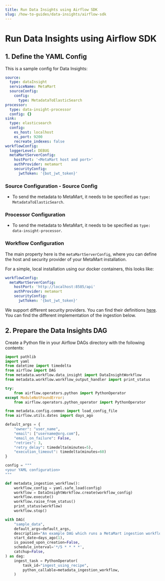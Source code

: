 ```yaml
---
title: Run Data Insights using Airflow SDK
slug: /how-to-guides/data-insights/airflow-sdk
---
```


# Run Data Insights using Airflow SDK

## 1. Define the YAML Config

This is a sample config for Data Insights:

```yaml
source:
  type: dataInsight
  serviceName: MetaMart
  sourceConfig:
    config:
      type: MetadataToElasticSearch
processor:
  type: data-insight-processor
  config: {}
sink:
  type: elasticsearch
  config:
    es_host: localhost
    es_port: 9200
    recreate_indexes: false
workflowConfig:
  loggerLevel: DEBUG
  metaMartServerConfig:
    hostPort: '<MetaMart host and port>'
    authProvider: metamart
    securityConfig:
      jwtToken: '{bot_jwt_token}'
```

### Source Configuration - Source Config

- To send the metadata to MetaMart, it needs to be specified as `type: MetadataToElasticSearch`.

### Processor Configuration

- To send the metadata to MetaMart, it needs to be specified as `type: data-insight-processor`.

### Workflow Configuration

The main property here is the `metaMartServerConfig`, where you can define the host and security provider of your MetaMart installation.

For a simple, local installation using our docker containers, this looks like:

```yaml
workflowConfig:
  metaMartServerConfig:
    hostPort: 'http://localhost:8585/api'
    authProvider: metamart
    securityConfig:
      jwtToken: '{bot_jwt_token}'
```

We support different security providers. You can find their definitions [here](https://github.com/meta-mart/MetaMart/tree/main/metamart-spec/src/main/resources/json/schema/security/client).
You can find the different implementation of the ingestion below.

## 2. Prepare the Data Insights DAG

Create a Python file in your Airflow DAGs directory with the following contents:

```python
import pathlib
import yaml
from datetime import timedelta
from airflow import DAG
from metadata.workflow.data_insight import DataInsightWorkflow
from metadata.workflow.workflow_output_handler import print_status

try:
    from airflow.operators.python import PythonOperator
except ModuleNotFoundError:
    from airflow.operators.python_operator import PythonOperator

from metadata.config.common import load_config_file
from airflow.utils.dates import days_ago

default_args = {
    "owner": "user_name",
    "email": ["username@org.com"],
    "email_on_failure": False,
    "retries": 3,
    "retry_delay": timedelta(minutes=5),
    "execution_timeout": timedelta(minutes=60)
}

config = """
<your YAML configuration>
"""

def metadata_ingestion_workflow():
    workflow_config = yaml.safe_load(config)
    workflow = DataInsightWorkflow.create(workflow_config)
    workflow.execute()
    workflow.raise_from_status()
    print_status(workflow)
    workflow.stop()

with DAG(
    "sample_data",
    default_args=default_args,
    description="An example DAG which runs a MetaMart ingestion workflow",
    start_date=days_ago(1),
    is_paused_upon_creation=False,
    schedule_interval='*/5 * * * *',
    catchup=False,
) as dag:
    ingest_task = PythonOperator(
        task_id="ingest_using_recipe",
        python_callable=metadata_ingestion_workflow,
    )
```

